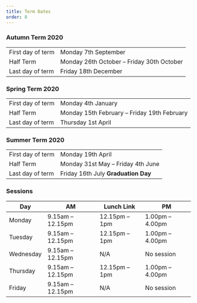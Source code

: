 ```yaml
---
title: Term Dates
order: 8
---
```


### Autumn Term 2020

|                   |                                           |
| ----------------- | ----------------------------------------- |
| First day of term | Monday 7th September                      |
| Half Term         | Monday 26th October – Friday 30th October |
| Last day of term  | Friday 18th December                      |

### Spring Term 2020

|                   |                                             |
| ----------------- | ------------------------------------------- |
| First day of term | Monday 4th January                          |
| Half Term         | Monday 15th February – Friday 19th February |
| Last day of term  | Thursday 1st April                          |

### Summer Term 2020

|                   |                                     |
| ----------------- | ----------------------------------- |
| First day of term | Monday 19th April                   |
| Half Term         | Monday 31st May – Friday 4th June   |
| Last day of term  | Friday 16th July **Graduation Day** |

### Sessions

| Day       | AM               | Lunch Link    | PM              |
| --------- | ---------------- | ------------- | --------------- |
| Monday    | 9.15am – 12.15pm | 12.15pm – 1pm | 1.00pm – 4.00pm |
| Tuesday   | 9.15am – 12.15pm | 12.15pm – 1pm | 1.00pm – 4.00pm |
| Wednesday | 9.15am – 12.15pm | N/A           | No session      |
| Thursday  | 9.15am – 12.15pm | 12.15pm – 1pm | 1.00pm – 4.00pm |
| Friday    | 9.15am – 12.15pm | N/A           | No session      |
